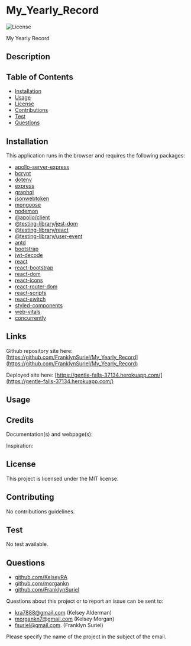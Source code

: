 # My_Yearly_Record

![License](https://img.shields.io/badge/license-MIT-green)

My Yearly Record

## Description



## Table of Contents

  - [Installation](#Installation)
  - [Usage](#Usage)
  - [License](#License)
  - [Contributions](#Contributions)
  - [Test](#Test)
  - [Questions](#Questions)

## Installation

This application runs in the browser and requires the following packages:
- [apollo-server-express](https://www.npmjs.com/package/apollo-server-express)
- [bcrypt](https://www.npmjs.com/package/bcrypt)
- [dotenv](https://www.npmjs.com/package/dotenv)
- [express](https://www.npmjs.com/package/express)
- [graphql](https://www.npmjs.com/package/graphql)
- [jsonwebtoken](https://www.npmjs.com/package/jsonwebtoken)
- [mongoose](https://www.npmjs.com/package/mongoose)
- [nodemon](https://www.npmjs.com/package/nodemon)
- [@apollo/client](https://www.npmjs.com/package/@apollo/client)
- [@testing-library/jest-dom](https://www.npmjs.com/package/@testing-library/jest-dom)
- [@testing-library/react](https://www.npmjs.com/package/@testing-library/react)
- [@testing-library/user-event](https://www.npmjs.com/package/@testing-library/user-event)
- [antd](https://www.npmjs.com/package/antd)
- [bootstrap](https://www.npmjs.com/package/bootstrap)
- [jwt-decode](https://www.npmjs.com/package/jwt-decode)
- [react](https://www.npmjs.com/package/react)
- [react-bootstrap](https://www.npmjs.com/package/react-bootstrap)
- [react-dom](https://www.npmjs.com/package/react-dom)
- [react-icons](https://www.npmjs.com/package/react-icons)
- [react-router-dom](https://www.npmjs.com/package/react-router-dom)
- [react-scripts](https://www.npmjs.com/package/react-scripts)
- [react-switch](https://www.npmjs.com/package/react-switch)
- [styled-components](https://www.npmjs.com/package/styled-components)
- [web-vitals](https://www.npmjs.com/package/web-vitals)
- [concurrently](https://www.npmjs.com/package/concurrently)


## Links
Github repository site here: [https://github.com/FranklynSuriel/My_Yearly_Record](https://github.com/FranklynSuriel/My_Yearly_Record)

Deployed site here: [https://gentle-falls-37134.herokuapp.com/](https://gentle-falls-37134.herokuapp.com/)


## Usage



## Credits

Documentation(s) and webpage(s):



Inspiration:



## License

This project is licensed under the MIT license.

## Contributing

No contributions guidelines.

## Test

No test available.

## Questions

- [github.com/KelseyRA](https://github.com/KelseyRA)
- [github.com/morgankn](https://github.com/morgankn)
- [github.com/FranklynSuriel](https://github.com/FranklynSuriel)

Questions about this project or to report an issue can be sent to:

- kra7888@gmail.com (Kelsey Alderman)
- morgankn7@gmail.com (Kelsey Morgan)
- fsuriel@gmail.com. (Franklyn Suriel)

Please specify the name of the project in the subject of the email.
